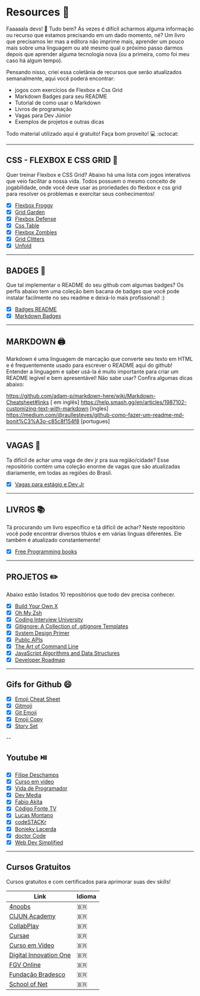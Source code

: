 # Resources 🚀

Faaaaala devs! 🤙  Tudo bem?
Ás vezes é difícil acharmos alguma informação ou recurso que estamos precisando em um dado momento, né? Um livro que precisamos ler mas a editora não imprime mais, aprender um pouco mais sobre uma linguagem ou até mesmo qual o próximo passo darmos depois que aprender alguma tecnologia nova (ou a primeira, como foi meu caso há algum tempo). 

Pensando nisso, criei essa coletânia de recursos que serão atualizados semanalmente, aqui você poderá encontrar:

* jogos com exercícios de Flexbox e Css Grid
* Markdown Badges para seu README
* Tutorial de como usar o Markdown
* Livros de programação
* Vagas para Dev Júnior
* Exemplos de projetos e outras dicas

Todo material utilizado aqui é gratuito! Faça bom proveito! 💻 :octocat:

---


## CSS - FLEXBOX E CSS GRID 🎨

Quer treinar Flexbox e CSS Grid? Abaixo há uma lista com jogos interativos
que veio facilitar a nossa vida. Todos possuem o mesmo conceito de jogabilidade, 
onde você deve usar as proriedades do flexbox e css grid para resolver os 
problemas e exercitar seus conhecimentos!

- [x] [Flexbox Froggy](https://flexboxfroggy.com/)
- [x] [Grid Garden](https://cssgridgarden.com/)
- [x] [Flexbox Defense](http://www.flexboxdefense.com/)
- [x] [Css Table](https://flukeout.github.io/)
- [x] [Flexbox Zombies](https://mastery.games/flexboxzombies/)
- [x] [Grid Clitters](https://gridcritters.com/)
- [x] [Unfold](https://rupl.github.io/unfold/)

---


## BADGES :speech_balloon:

Que tal implementar o README do seu github com algumas badges? Os perfis abaixo 
tem uma coleção bem bacana de badges que você pode instalar facilmente no seu 
readme e deixá-lo mais profissional! :)

- [x] [Badges README](https://github.com/alexandresanlim/Badges4-README.md-Profile)
- [x] [Markdown Badges](https://github.com/Ileriayo/markdown-badges)

---


## MARKDOWN :printer: 

Markdown é uma linguagem de marcação que converte seu texto em HTML e é 
frequentemente usado para escrever o README aqui do github! Entender a 
linguagem e saber usá-la é muito importante para criar um README legível e 
bem apresentável! Não sabe usar? Confira algumas dicas abaixo:


https://github.com/adam-p/markdown-here/wiki/Markdown-Cheatsheet#links [ em inglês]
https://help.smash.gg/en/articles/1987102-customizing-text-with-markdown [ingles]
https://medium.com/@raullesteves/github-como-fazer-um-readme-md-bonit%C3%A3o-c85c8f154f8 [portugues]

---


## VAGAS :briefcase:

Ta difícil de achar uma vaga de dev jr pra sua região/cidade?
Esse repositório contém uma coleção enorme de vagas que são atualizadas 
diariamente, em todas as regiões do Brasil.

- [x] [Vagas para estágio e Dev Jr](https://github.com/alinebastos/vagas-junior-estagio)

---


## LIVROS :books:

Tá procurando um livro específico e tá difícil de achar? Neste repositório 
você pode encontrar diversos títulos e em várias linguas diferentes. Ele 
também é atualizado constantemente!

- [x] [Free Programming books](https://github.com/EbookFoundation/free-programming-books)

---


## PROJETOS :pencil2:

Abaixo estão listados 10 repositórios que todo dev precisa conhecer.

- [x] [Build Your Own X](https://github.com/danistefanovic/build-your-own-x)
- [x] [Oh My Zsh](https://github.com/ohmyzsh/ohmyzsh)
- [x] [Coding Interview University](https://github.com/jwasham/coding-interview-university)
- [x] [Gitignore: A Collection of .gitignore Templates](https://github.com/github/gitignore)
- [x] [System Design Primer](https://github.com/donnemartin/system-design-primer)
- [x] [Public APIs](https://github.com/public-apis/public-apis)
- [x] [The Art of Command Line](https://github.com/jlevy/the-art-of-command-line)
- [x] [JavaScript Algorithms and Data Structures](https://github.com/trekhleb/javascript-algorithms)
- [x] [Developer Roadmap](https://github.com/kamranahmedse/developer-roadmap)

---


## Gifs for Github :smile:

- [x] [Emoji Cheat Sheet](https://github.com/ikatyang/emoji-cheat-sheet)
- [x] [Gitmoji](https://gitmoji.dev/)
- [x] [Git Emoji](https://getemoji.com/)
- [x] [Emoji Copy](https://www.emojicopy.com/)
- [x] [Story Set](https://storyset.com/)

--


## Youtube :play_or_pause_button:

- [x] [Filipe Deschamps](https://www.youtube.com/channel/UCU5JicSrEM5A63jkJ2QvGYw)
- [x] [Curso em vídeo](https://www.youtube.com/user/cursosemvideo)
- [x] [Vida de Programador](https://www.youtube.com/user/ProgramadorREAL)
- [x] [Dev Media](https://www.youtube.com/channel/UClBrpNsTEFLbZDDMW1xiOaQ)
- [x] [Fabio Akita](https://www.youtube.com/user/AkitaOnRails)
- [x] [Código Fonte TV](https://www.youtube.com/user/codigofontetv)
- [x] [Lucas Montano](https://www.youtube.com/channel/UCyHOBY6IDZF9zOKJPou2Rgg)
- [x] [codeSTACKr](https://www.youtube.com/channel/UCDCHcqyeQgJ-jVSd6VJkbCw)
- [x] [Bonieky Lacerda](https://www.youtube.com/user/bonieky)
- [x] [doctor Code](https://www.youtube.com/channel/UCCkjYARLbR1ws4_lMuvJ2vg)
- [x] [Web Dev Simplified](https://www.youtube.com/channel/UCFbNIlppjAuEX4znoulh0Cw)

---


## Cursos Gratuitos

Cursos gratuitos e com certificados para aprimorar suas dev skills!


|   Link   |    Idioma    |
|----------|--------------|
|[4noobs](https://github.com/he4rt/4noobs)| :brazil: |
|[CIJUN Academy](https://cijun.sp.gov.br/academy/) | :brazil: |
|[CollabPlay](https://collabplay.online/br/)  | :brazil:  |
|[Cursae](https://www.cursae.com.br/) | :brazil:  |
|[Curso em Vídeo](https://https//www.cursoemvideo.com/) | :brazil:  |
|[Digital Innovation One](https://web.digitalinnovation.one/browse) | :brazil:  |
|[FGV Online](https://www5.fgv.br/fgvonline/Cursos/Gratuitos/?goback=%2Egde_1876153_member_208379733) | :brazil:  |
|[Fundação Bradesco](https://www.ev.org.br/)  | :brazil:  |
|[School of Net](https://www.schoolofnet.com/cursos/gratuitos)  |   :brazil:  |
